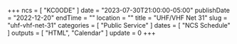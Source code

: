 +++
ncs = [ "KC0ODE" ]
date = "2023-07-30T21:00:00-05:00"
publishDate = "2022-12-20"
endTime = ""
location = ""
title = "UHF/VHF Net 31"
slug = "uhf-vhf-net-31"
categories = [ "Public Service" ]
dates = [ "NCS Schedule" ]
outputs = [ "HTML", "Calendar" ]
update = 0
+++
